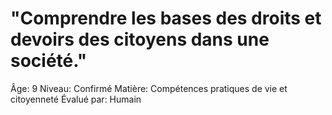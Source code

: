 # "Comprendre les bases des droits et devoirs des citoyens dans une société."

Âge: 9
Niveau: Confirmé
Matière: Compétences pratiques de vie et citoyenneté
Évalué par: Humain